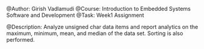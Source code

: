 @Author:	Girish Vadlamudi
@Course:	Introduction to Embedded Systems Software and Development
@Task:		Week1 Assignment

@Description: Analyze unsigned char data items and report analytics on the maximum, minimum, mean, and median of the data set. Sorting is also performed.

